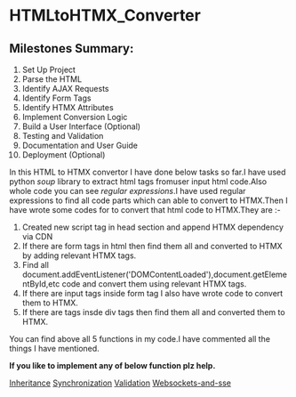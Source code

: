 # HTMLtoHTMX_Converter
## Milestones Summary:
<ol>
  <li>Set Up Project</li><span class="fa-solid fa-user"></span>
  <li>Parse the HTML</li>
  <li>Identify AJAX Requests</li>
  <li>Identify Form Tags</li>
  <li>Identify HTMX Attributes</li>
  <li>Implement Conversion Logic</li>
  <li>Build a User Interface (Optional)</li>
  <li>Testing and Validation</li>
  <li>Documentation and User Guide</li>
  <li>Deployment (Optional)</li>
</ol>

<p>In this HTML to HTMX convertor I have done below tasks so far.I have used python <i>soup</i> library to extract html tags fromuser input html code.Also whole code you can see <i>regular expressions</i>.I have used regular expressions to find all code parts which can able to convert to HTMX.Then I have wrote some codes for to convert that html code to HTMX.They are :-</p>

<ol>
  <li>Created new script tag in head section and append HTMX dependency via CDN</li>
  <li>If there are form tags in html then find them all and converted to HTMX by adding relevant HTMX tags.</li>
  <li>Find all document.addEventListener('DOMContentLoaded'),document.getElementById,etc code and convert them using relevant HTMX tags.</li>
  <li>If there are input tags inside form tag I also have wrote code to convert them to HTMX.</li>
  <li>If there are <a> tags insde div tags then find them all and converted them to HTMX.</li>
</ol>

You can find above all 5 functions in my code.I have commented all the things I have mentioned.

<b>If you like to implement any of below function plz help.</b>

<a href="https://htmx.org/docs/#inheritance">Inheritance</a>
<a href="https://htmx.org/docs/#synchronization">Synchronization</a>
<a href="https://htmx.org/docs/#validation">Validation</a>
<a href="https://htmx.org/docs/#websockets-and-sse">Websockets-and-sse</a>




